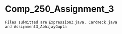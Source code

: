 # Comp_250_Assignment_3

	Files submitted are Expression3.java, CardDeck.java
	and Assignment3_AbhijayGupta
